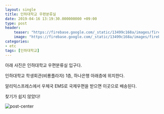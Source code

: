 ```yaml
---
layout: single
title: 인하대학교 우편분류실
date: 2019-04-16 13:19:30.000000000 +09:00
type: post
header:
    teaser: "https://firebase.google.com/_static/13499c168a/images/firebase/lockup.png?hl=ko"
    image: "https://firebase.google.com/_static/13499c168a/images/firebase/lockup.png?hl=ko"
categories:
- etc
tags: [인하대학교]
---
```


아래 사진은 인하대학교 우편분류실 입구다.

인하대학교 학생회관(비룡플라자) 1층, 하나은행 아래층에 위치한다.

알리익스프레스에서 우체국 EMS로 국제우편을 받으면 이곳으로 배송된다.

찾기가 쉽지 않았다!

![post-center](https://i.imgur.com/3IHM7kHg.jpg)
